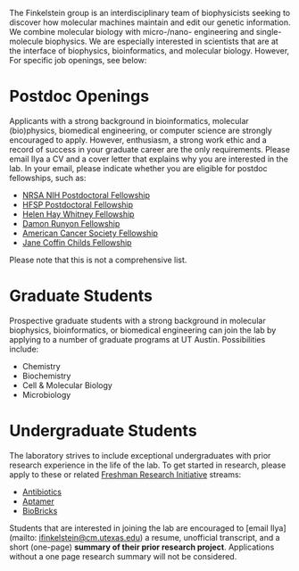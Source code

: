 The Finkelstein group is an interdisciplinary team of biophysicists seeking to discover how molecular machines maintain and edit our genetic information. We combine molecular biology with micro-/nano- engineering and single-molecule biophysics. We are especially interested in scientists that are at the interface of biophysics, bioinformatics, and molecular biology. However, For specific job openings, see below:

# Postdoc Openings

Applicants with a strong background in bioinformatics, molecular (bio)physics, biomedical engineering, or computer science are strongly encouraged to apply. However, enthusiasm, a strong work ethic and a record of success in your graduate career are the only requirements. Please email Ilya a CV and a cover letter that explains why you are interested in the lab. In your email, please indicate whether you are eligible for postdoc fellowships, such as:

* [NRSA NIH Postdoctoral Fellowship](https://grants.nih.gov/grants/guide/pa-files/PA-16-307.html)
* [HFSP Postdoctoral Fellowship](http://www.hfsp.org/funding/postdoctoral-fellowships)
* [Helen Hay Whitney Fellowship](http://hhwf.org/research-fellowship/)
* [Damon Runyon Fellowship](https://www.damonrunyon.org/for-scientists/application-guidelines/fellowship)
* [American Cancer Society Fellowship](https://www.cancer.org/research/we-fund-cancer-research/apply-research-grant/grant-types/postdoctoral-fellowships.html)
* [Jane Coffin Childs Fellowship](https://www.jccfund.org/fellowship-information/)

Please note that this is not a comprehensive list.

# Graduate Students

Prospective graduate students with a strong background in molecular biophysics, bioinformatics, or biomedical engineering can join the lab by applying to a number of graduate programs at UT Austin. Possibilities include:

* Chemistry
* Biochemistry
* Cell & Molecular Biology
* Microbiology

# Undergraduate Students

The laboratory strives to include exceptional undergraduates with prior research experience in the life of the lab. To get started in research, please apply to these or related [Freshman Research Initiative](https://cns.utexas.edu/fri) streams:
* [Antibiotics](https://cns.utexas.edu/component/cobalt/item/1423-antibiotics-discovery-and-function?Itemid=1971)
* [Aptamer](https://cns.utexas.edu/component/cobalt/item/1424-aptamer?Itemid=1971)
* [BioBricks](https://cns.utexas.edu/component/cobalt/item/1426-biobricks?Itemid=1971)

Students that are interested in joining the lab are encouraged to [email Ilya](mailto:  ifinkelstein@cm.utexas.edu) a resume, unofficial transcript, and a short (one-page) **summary of their prior research project**. Applications without a one page research summary will not be considered.
